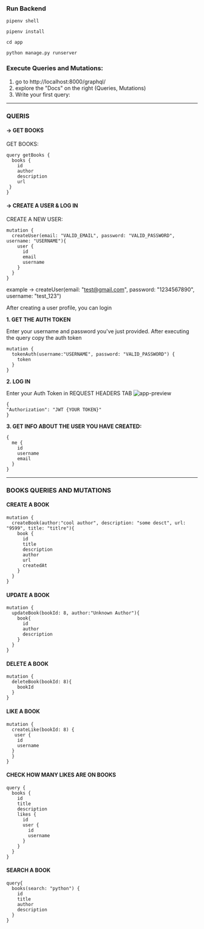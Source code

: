 ### Run Backend

```
pipenv shell
```
```
pipenv install
```
```
cd app
```
```
python manage.py runserver
```


### Execute Queries and Mutations:

1. go to http://localhost:8000/graphql/
2. explore the "Docs" on the right (Queries, Mutations)
3. Write your first query:

---

### QUERIS 
#### -> GET BOOKS

GET BOOKS:
```
query getBooks {
  books {
    id
    author
    description
    url
 }
}
```

#### -> CREATE A USER & LOG IN
CREATE A NEW USER:
```
mutation {
  createUser(email: "VALID_EMAIL", password: "VALID_PASSWORD", username: "USERNAME"){
    user {
      id
      email
      username
    }
  }
}
```
example -> createUser(email: "test@gmail.com", password: "1234567890", username: "test_123")

After creating a user profile, you can login

**1. GET THE AUTH TOKEN**


Enter your username and password you've just provided. After executing the query copy the auth token

```
mutation {
  tokenAuth(username:"USERNAME", password: "VALID_PASSWORD") {
    token
  }
}
```


**2. LOG IN**


Enter your Auth Token in REQUEST HEADERS TAB
<img src="https://user-images.githubusercontent.com/62475313/129799508-68c7109e-6ca7-4e9b-a493-a4957f824498.png" alt="app-preview"></img>

```
{
"Authorization": "JWT {YOUR TOKEN}"
}
```

**3. GET INFO ABOUT THE USER YOU HAVE CREATED:**
```
{
  me {
    id
    username
    email
  }
}

```

---

### BOOKS QUERIES AND MUTATIONS 

#### CREATE A BOOK

```
mutation {
  createBook(author:"cool author", description: "some desct", url: "9599", title: "titlre"){
    book {
      id
      title
      description
      author
      url
      createdAt
    }
  }
}
```

#### UPDATE A BOOK
```
mutation {
  updateBook(bookId: 8, author:"Unknown Author"){
    book{
      id
      author
      description
    }
  }
}
```

#### DELETE A BOOK
```
mutation {
  deleteBook(bookId: 8){
    bookId
  }
}
```

#### LIKE A BOOK
```
mutation {
  createLike(bookId: 8) {
   user {
    id
    username
  }
  }
}
```

#### CHECK HOW MANY LIKES ARE ON BOOKS
```
query {
  books {
    id
    title
    description
    likes {
      id
      user {
        id
        username
      }
    }
  }
}
```

#### SEARCH A BOOK
```
query{
  books(search: "python") {
    id
    title
    author
    description
  }
}
```